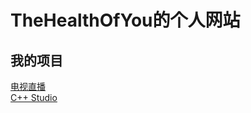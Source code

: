# TheHealthOfYou的个人网站
## 我的项目
<a href="livetv.html">电视直播</a><br/>
<a href="C++ Studio/index.html">C++ Studio</a>
